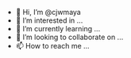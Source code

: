 - 👋 Hi, I’m @cjwmaya
- 👀 I’m interested in ...
- 🌱 I’m currently learning ...
- 💞️ I’m looking to collaborate on ...
- 📫 How to reach me ...

<!---
cjwmaya/cjwmaya is a ✨ special ✨ repository because its `README.md` (this file) appears on your GitHub profile.
You can click the Preview link to take a look at your changes.
--->

